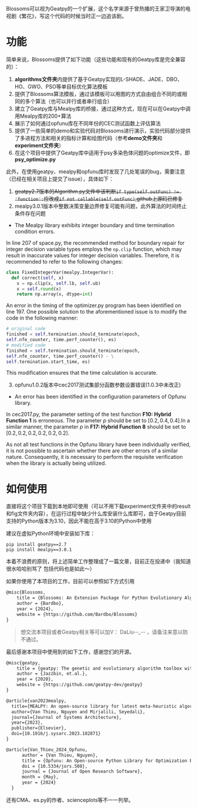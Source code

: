 Blossoms可以视为Geatpy的一个扩展，这个名字来源于曾热播的王家卫导演的电视剧《繁花》，写这个代码的时候当时正一边追该剧。

# 功能

简单来说，Blossoms提供了如下功能（这些功能和现有的Geatpy库是完全兼容的）：

1. **algorithms文件夹**内提供了基于Geatpy实现的L-SHADE、JADE、DBO、HO、GWO、PSO等单目标优化算法模板
2. 提供了Blossoms算法模板，通过该模板可以用图的方式自由组合不同的或相同的多个算法（也可以并行或者串行组合）
3. 建立了Geatpy库与Mealpy库的桥接，通过这种方式，现在可以在Geatpy中调用Mealpy库的200+算法
4. 展示了如何通过opfunu库在不同年份的CEC测试函数上评估算法
5. 提供了一些简单的demo和实验代码对Blossoms进行演示，实验代码部分提供了多进程方法和相关的指标计算和绘图代码（参考**demo文件夹**和**experiment文件夹**）
6. 在这个项目中提供了Geatpy库中适用于psy多染色体问题的optimize文件，即**psy_optimize.py**

此外，在使用geatpy、mealpy和opfunu库时发现了几处笔误的bug，需要注意（已经在相关项目上提交了issue），具体如下：
1. ~~geatpy2.7版本的Algorithm.py文件中该判断`if type(self.outFunc) != 'function':`应改成`if not callable(self.outFunc)`,github上源码已修复~~
2. mealpy3.0.1版本中整数决策变量边界修复可能有问题，此外算法的时间终止条件存在问题
+ The Mealpy library exhibits integer boundary and time termination condition errors.

In line 207 of space.py, the recommended method for boundary repair for integer decision variable types employs the `np.clip` function, which may result in inaccurate values for integer decision variables. Therefore, it is recommended to refer to the following changes:

```python
class FixedIntegerVar(mealpy.IntegerVar):
  def correct(self, x)
    x = np.clip(x, self.lb, self.ub)
    x = self.round(x)
    return np.array(x, dtype=int)
```

An error in the timing of the optimizer.py program has been identified on line 197. One possible solution to the aforementioned issue is to modify the code in the following manner:
```python
# original code 
finished = self.termination.should_terminate(epoch, 
self.nfe_counter, time.perf_counter(), es)
# modified code
finished = self.termination.should_terminate(epoch, 
self.nfe_counter, time.perf_counter() - \
self.termination.start_time, es)
```
 This modification ensures that the time calculation is accurate.
 
  3. opfunu1.0.2版本中cec2017测试集部分函数参数设置错误(1.0.3中未改正)
+ An error has been identified in the configuration parameters of Opfunu library.

In cec2017.py, the parameter setting of the test function **F10: Hybrid Function 1** is erroneous. The parameter $p$ should be set to $[0.2, 0.4, 0.4]$.In a similar manner, the parameter $p$ in **F17: Hybrid Function 8** should be set to $[0.2, 0.2, 0.2, 0.2, 0.2, 0.2]$.

As not all test functions in the Opfunu library have been individually verified, it is not possible to ascertain whether there are other errors of a similar nature. Consequently, it is necessary to perform the requisite verification when the library is actually being utilized.
# 如何使用

直接将这个项目下载到本地即可使用（可以不用下载experiment文件夹中的result和fig文件夹内容），在运行过程中缺少什么库安装什么库即可，由于Geatpy目前支持的Python版本为3.10，因此不能在高于3.10的Python中使用

建议在虚拟Python环境中安装如下库：

```shell
pip install geatpy==2.7
pip install mealpy==3.0.1
```

本着不浪费的原则，将上述简单工作整理成了一篇文章，目前正在投递中（我知道很水哈哈别骂了 包括代码也是如此～）

如果你使用了本项目的工作，目前可以参照如下方式引用

```latex
@misc{Blossoms,
	title = {Blossoms: An Extension Package for Python Evolutionary Algorithms based on the Geatpy Library},
	author = {Bardbo},
	year = {2024},
	website = {https://github.com/Bardbo/Blossoms}
}
```

>想交流本项目或者Geatpy相关等可以加V： DaLiu--_-- ，请备注来意以防不通过。

最后感谢本项目中使用到的如下工作，感谢您们的开源。

```latex
@misc{geatpy,
	title = {geatpy: The genetic and evolutionary algorithm toolbox with high performance in python},
	author = {Jazzbin, et.al.},
	year = {2020},
	website = {https://github.com/geatpy-dev/geatpy}
}

@article{van2023mealpy,
  title={MEALPY: An open-source library for latest meta-heuristic algorithms in Python},
  author={Van Thieu, Nguyen and Mirjalili, Seyedali},
  journal={Journal of Systems Architecture},
  year={2023},
  publisher={Elsevier},
  doi={10.1016/j.sysarc.2023.102871}
}

@article{Van_Thieu_2024_Opfunu,
      author = {Van Thieu, Nguyen},
      title = {Opfunu: An Open-source Python Library for Optimization Benchmark Functions},
      doi = {10.5334/jors.508},
      journal = {Journal of Open Research Software},
      month = {May},
      year = {2024}
  }
```

还有CMA、es.py的作者、scienceplots等不一一列举。